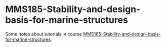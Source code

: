 # MMS185-Stability-and-design-basis-for-marine-structures
Some notes about tutorials in course [MMS185-Stability-and-design-basis-for-marine-structures](https://www.chalmers.se/en/education/your-studies/find-course-and-programme-syllabi/course-syllabus/MMS185/).